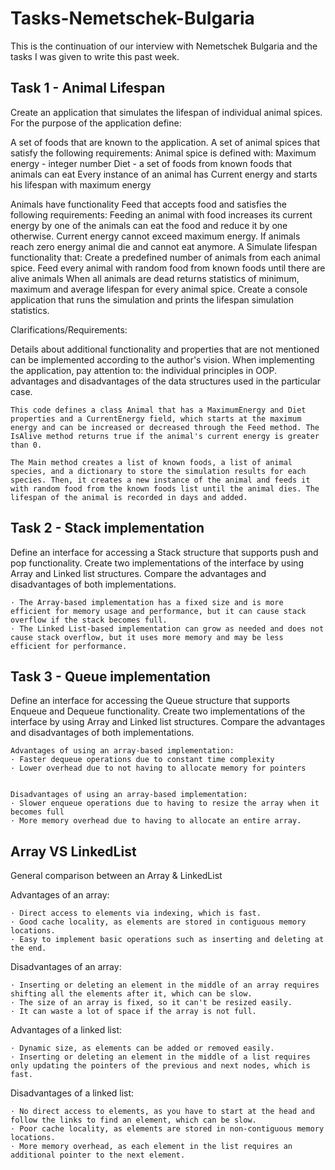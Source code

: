 
# Tasks-Nemetschek-Bulgaria

This is the continuation of our interview with Nemetschek Bulgaria and the tasks I was given to write this past week.


## Task 1 - Animal Lifespan
Create an application that simulates the lifespan of individual animal spices. For the purpose of the application define:

A set of foods that are known to the application.
A set of animal spices that satisfy the following requirements:
Animal spice is defined with: Maximum energy - integer number
Diet - a set of foods from known foods that animals can eat
Every instance of an animal has Current energy and starts his lifespan with maximum energy

Animals have functionality Feed that accepts food and satisfies the following requirements: Feeding an animal with food increases its current energy by one of the animals can eat the food and reduce it by one otherwise.
Current energy cannot exceed maximum energy.
If animals reach zero energy animal die and cannot eat anymore.
A Simulate lifespan functionality that: Create a predefined number of animals from each animal spice.
Feed every animal with random food from known foods until there are alive animals
When all animals are dead returns statistics of minimum, maximum and average lifespan for every animal spice.
Create a console application that runs the simulation and prints the lifespan simulation statistics.

Clarifications/Requirements:

Details about additional functionality and properties that are not mentioned can be implemented according to the author's vision.
When implementing the application, pay attention to: the individual principles in OOP.
advantages and disadvantages of the data structures used in the particular case.

    This code defines a class Animal that has a MaximumEnergy and Diet properties and a CurrentEnergy field, which starts at the maximum energy and can be increased or decreased through the Feed method. The IsAlive method returns true if the animal's current energy is greater than 0.

    The Main method creates a list of known foods, a list of animal species, and a dictionary to store the simulation results for each species. Then, it creates a new instance of the animal and feeds it with random food from the known foods list until the animal dies. The lifespan of the animal is recorded in days and added.
## Task 2 - Stack implementation
Define an interface for accessing a Stack structure that supports push and pop functionality. Create two implementations of the interface by using Array and Linked list structures. Compare the advantages and disadvantages of both implementations.

    · The Array-based implementation has a fixed size and is more efficient for memory usage and performance, but it can cause stack overflow if the stack becomes full. 
    · The Linked List-based implementation can grow as needed and does not cause stack overflow, but it uses more memory and may be less efficient for performance.
## Task 3 - Queue implementation

Define an interface for accessing the Queue structure that supports Enqueue and Dequeue functionality. Create two implementations of the interface by using Array and Linked list structures. Compare the advantages and disadvantages of both implementations.

    Advantages of using an array-based implementation:
    · Faster dequeue operations due to constant time complexity
    · Lower overhead due to not having to allocate memory for pointers


    Disadvantages of using an array-based implementation:
    · Slower enqueue operations due to having to resize the array when it becomes full
    · More memory overhead due to having to allocate an entire array.
## Array VS LinkedList
General comparison between an Array & LinkedList
    
Advantages of an array:

    · Direct access to elements via indexing, which is fast.
    · Good cache locality, as elements are stored in contiguous memory locations.
    · Easy to implement basic operations such as inserting and deleting at the end.

Disadvantages of an array:

    · Inserting or deleting an element in the middle of an array requires shifting all the elements after it, which can be slow.
    · The size of an array is fixed, so it can't be resized easily.
    · It can waste a lot of space if the array is not full.

Advantages of a linked list:

    · Dynamic size, as elements can be added or removed easily.
    · Inserting or deleting an element in the middle of a list requires only updating the pointers of the previous and next nodes, which is fast.

Disadvantages of a linked list:

    · No direct access to elements, as you have to start at the head and follow the links to find an element, which can be slow.
    · Poor cache locality, as elements are stored in non-contiguous memory locations.
    · More memory overhead, as each element in the list requires an additional pointer to the next element.